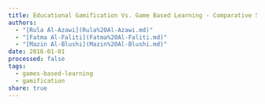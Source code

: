 ```yaml
---
title: Educational Gamification Vs. Game Based Learning - Comparative Study
authors:
  - "[Rula Al-Azawi](Rula%20Al-Azawi.md)"
  - "[Fatma Al-Faliti](Fatma%20Al-Faliti.md)"
  - "[Mazin Al-Blushi](Mazin%20Al-Blushi.md)"
date: 2016-01-01
processed: false
tags:
  - games-based-learning
  - gamification
share: true
---
```







